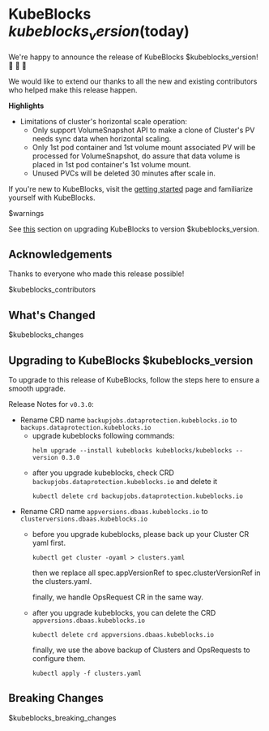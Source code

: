 # KubeBlocks $kubeblocks_version ($today)

We're happy to announce the release of KubeBlocks $kubeblocks_version! 🚀 🎉 🎈

We would like to extend our thanks to all the new and existing contributors who helped make this release happen.

**Highlights**

  * Limitations of cluster's horizontal scale operation:
    * Only support VolumeSnapshot API to make a clone of Cluster's PV needs sync data when horizontal scaling.
    * Only 1st pod container and 1st volume mount associated PV will be processed for VolumeSnapshot, do assure that data volume is placed in 1st pod container's 1st volume mount.
    * Unused PVCs will be deleted 30 minutes after scale in.


If you're new to KubeBlocks, visit the [getting started](https://kubeblocks.io) page and
familiarize yourself with KubeBlocks.

$warnings

See [this](#upgrading-to-kubeblocks-$kubeblocks_version) section on upgrading KubeBlocks to version $kubeblocks_version.

## Acknowledgements

Thanks to everyone who made this release possible!

$kubeblocks_contributors

## What's Changed
$kubeblocks_changes

## Upgrading to KubeBlocks $kubeblocks_version

To upgrade to this release of KubeBlocks, follow the steps here to ensure a smooth upgrade.

Release Notes for `v0.3.0`:
- Rename CRD name `backupjobs.dataprotection.kubeblocks.io` 
to `backups.dataprotection.kubeblocks.io`
  - upgrade kubeblocks following commands:
      ```
      helm upgrade --install kubeblocks kubeblocks/kubeblocks --version 0.3.0
      ```
  - after you upgrade kubeblocks, check CRD `backupjobs.dataprotection.kubeblocks.io` and delete it
    ```
    kubectl delete crd backupjobs.dataprotection.kubeblocks.io
    ```
- Rename CRD name `appversions.dbaas.kubeblocks.io` to `clusterversions.dbaas.kubeblocks.io`
  - before you upgrade kubeblocks, please back up your Cluster CR yaml first.
    ```
    kubectl get cluster -oyaml > clusters.yaml
    ```
    then we replace all spec.appVersionRef to spec.clusterVersionRef in the clusters.yaml.
  
    finally, we handle OpsRequest CR in the same way.
  - after you upgrade kubeblocks, you can delete the CRD `appversions.dbaas.kubeblocks.io`
    ```
    kubectl delete crd appversions.dbaas.kubeblocks.io
    ```
    finally, we use the above backup of Clusters and OpsRequests to configure them.
     ```
    kubectl apply -f clusters.yaml
    ```
## Breaking Changes

$kubeblocks_breaking_changes
